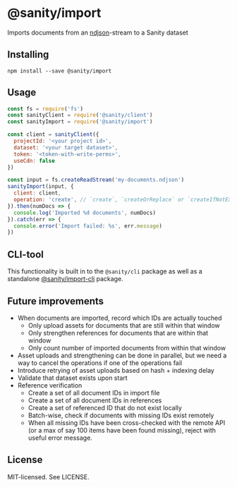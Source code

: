 # @sanity/import

Imports documents from an [ndjson](http://ndjson.org/)-stream to a Sanity dataset

## Installing

```
npm install --save @sanity/import
```

## Usage

```js
const fs = require('fs')
const sanityClient = require('@sanity/client')
const sanityImport = require('@sanity/import')

const client = sanityClient({
  projectId: '<your project id>',
  dataset: '<your target dataset>',
  token: '<token-with-write-perms>',
  useCdn: false
})

const input = fs.createReadStream('my-documents.ndjson')
sanityImport(input, {
  client: client,
  operation: 'create', // `create`, `createOrReplace` or `createIfNotExists`
}).then(numDocs => {
  console.log('Imported %d documents', numDocs)
}).catch(err => {
  console.error('Import failed: %s', err.message)
})
```

## CLI-tool

This functionality is built in to the `@sanity/cli` package as well as a standalone [@sanity/import-cli](https://www.npmjs.com/package/@sanity/import-cli) package.

## Future improvements

- When documents are imported, record which IDs are actually touched
  - Only upload assets for documents that are still within that window
  - Only strengthen references for documents that are within that window
  - Only count number of imported documents from within that window
- Asset uploads and strengthening can be done in parallel, but we need a way to cancel the operations if one of the operations fail
- Introduce retrying of asset uploads based on hash + indexing delay
- Validate that dataset exists upon start
- Reference verification
  - Create a set of all document IDs in import file
  - Create a set of all document IDs in references
  - Create a set of referenced ID that do not exist locally
  - Batch-wise, check if documents with missing IDs exist remotely
  - When all missing IDs have been cross-checked with the remote API
    (or a max of say 100 items have been found missing), reject with
    useful error message.

## License

MIT-licensed. See LICENSE.
